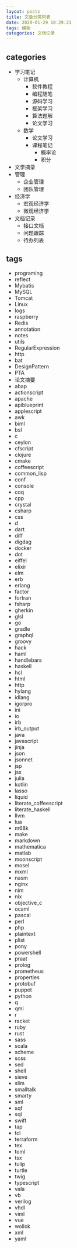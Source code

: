 ```yaml
---
layout: posts
title: 文章分类列表
date: 2020-01-29 10:29:21
tags: 模板
categories: 文档记录
---
```


## categories

- 学习笔记
  - 计算机
    - 软件教程
    - 编程随笔
    - 源码学习
    - 框架学习
    - 算法题解
    - 论文学习
  - 数学
    - 论文学习
    - 课程笔记
      - 概率论
      - 积分
- 文学摘录
- 管理
  - 企业管理
  - 团队管理
- 经济学
  - 宏观经济学
  - 微观经济学
- 文档记录
  - 接口文档
  - 问题跟踪
  - 待办列表

## tags

- programing
- reflect
- Mybatis
- MySQL
- Tomcat
- Linux
- logs
- raspberry
- Redis
- annotation
- notes
- utils
- RegularExpression
- http
- bat
- DesignPattern
- PTA
- 论文摘要
- abap
- actionscript
- apache
- apiblueprint
- applescript
- awk
- biml
- bsl
- c
- ceylon
- cfscript
- clojure
- cmake
- coffeescript
- common_lisp
- conf
- console
- coq
- cpp
- crystal
- csharp
- css
- d
- dart
- diff
- digdag
- docker
- dot
- eiffel
- elixir
- elm
- erb
- erlang
- factor
- fortran
- fsharp
- gherkin
- glsl
- go
- gradle
- graphql
- groovy
- hack
- haml
- handlebars
- haskell
- hcl
- html
- http
- hylang
- idlang
- igorpro
- ini
- io
- irb
- irb_output
- java
- javascript
- jinja
- json
- jsonnet
- jsp
- jsx
- julia
- kotlin
- lasso
- liquid
- literate_coffeescript
- literate_haskell
- llvm
- lua
- m68k
- make
- markdown
- mathematica
- matlab
- moonscript
- mosel
- mxml
- nasm
- nginx
- nim
- nix
- objective_c
- ocaml
- pascal
- perl
- php
- plaintext
- plist
- pony
- powershell
- praat
- prolog
- prometheus
- properties
- protobuf
- puppet
- python
- q
- qml
- r
- racket
- ruby
- rust
- sass
- scala
- scheme
- scss
- sed
- shell
- sieve
- slim
- smalltalk
- smarty
- sml
- sqf
- sql
- swift
- tap
- tcl
- terraform
- tex
- toml
- tsx
- tulip
- turtle
- twig
- typescript
- vala
- vb
- verilog
- vhdl
- viml
- vue
- wollok
- xml
- yaml